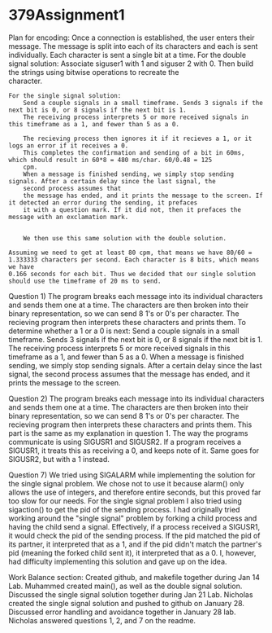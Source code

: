 # 379Assignment1

Plan for encoding:
	Once a connection is established, the user enters their message.
	The message is split into each of its characters and each is sent individually.
	Each character is sent a single bit at a time.
	For the double signal solution:
		Associate siguser1 with 1 and siguser 2 with 0. Then build the strings using bitwise operations to recreate the \
		character.
	
	For the single signal solution:
		Send a couple signals in a small timeframe. Sends 3 signals if the next bit is 0, or 8 signals if the next bit is 1.
		The receiving process interprets 5 or more received signals in this timeframe as a 1, and fewer than 5 as a 0.
		
		The recieving process then ignores it if it recieves a 1, or it logs an error if it receives a 0. 
		This completes the confirmation and sending of a bit in 60ms, which should result in 60*8 = 480 ms/char. 60/0.48 = 125 
		cpm.
		When a message is finished sending, we simply stop sending signals. After a certain delay since the last signal, the 
		second process assumes that 
		the message has ended, and it prints the message to the screen. If it detected an error during the sending, it prefaces 
		it with a question mark. If it did not, then it prefaces the message with an exclamation mark.


		We then use this same solution with the double solution.

	Assuming we need to get at least 80 cpm, that means we have 80/60 = 1.333333 characters per second. Each character is 8 bits, which means we have 
	0.166 seconds for each bit. Thus we decided that our single solution should use the timeframe of 20 ms to send.
	
	
	
Question 1)
The program breaks each message into its individual characters and sends them one at a time. The characters are then broken into their binary representation, so we can send 8 1's or 0's per character. The recieving program then interprets these characters and prints them.
To determine whether a 1 or a 0 is next:
Send a couple signals in a small timeframe. Sends 3 signals if the next bit is 0, or 8 signals if the next bit is 1.
The receiving process interprets 5 or more received signals in this timeframe as a 1, and fewer than 5 as a 0.
When a message is finished sending, we simply stop sending signals. After a certain delay since the last signal, the second process assumes that the message has ended, and it prints the message to the screen.

Question 2)
The program breaks each message into its individual characters and sends them one at a time. The characters are then broken into their binary representation, so we can send 8 1's or 0's per character. The recieving program then interprets these characters and prints them. This part is the same as my explanation in question 1.
The way the programs communicate is using SIGUSR1 and SIGUSR2. If a program receives a SIGUSR1, it treats this as receiving a 0, and keeps note of it. Same goes for SIGUSR2, but with a 1 instead.

Question 7)
We tried using SIGALARM while implementing the solution for the single signal problem. We chose not to use it because alarm() only allows the use of integers, and therefore entire seconds, but this proved far too slow for our needs.
For the single signal problem I also tried using sigaction() to get the pid of the sending process. I had originally tried working around the "single signal" problem by forking a child process and having the child send a signal. Effectively, if a process received a SIGUSR1, it would check the pid of the sending process. If the pid matched the pid of its partner, it interpreted that as a 1, and if the pid didn't match the partner's pid (meaning the forked child sent it), it interpreted that as a 0. I, however, had difficulty implementing this solution and gave up on the idea.
									
									


Work Balance section:
Created github, and makefile together during Jan 14 Lab.
Muhammed created main(), as well as the double signal solution.
Discussed the single signal solution together during Jan 21 Lab.
Nicholas created the single signal solution and pushed to github on January 28.
Discussed error handling and avoidance together in January 28 lab.
Nicholas answered questions 1, 2, and 7 on the readme.
